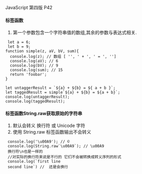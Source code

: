 JavaScript 第四版 P42

#### 标签函数

1.  第一个参数包含一个字符串值的数组,其余的参数与表达式相关.

<!---->

     let a = 6;
     let b = 9;
    function simple(z, aV, bV, sum){
      console.log(z); // 数组 [ '', ' + ', ' = ', '']
      console.log(aV); // 6
      console.log(bV); // 9
      console.log(sum); // 15
      return 'foobar';
    }

    let untaggerResult = `${a} + ${b} = ${ a + b }`;
    let taggedResult = simple`${a} + ${b} = ${a + b}`;
    console.log(untaggerResult);
    console.log(taggedResult);

#### 标签函数String.raw获取原始的字符串

1.  默认会转义 换行符 或 Unicode 字符
2.  使用 String.raw 标签函数输出不会转义

<!---->

     console.log('\u00A9'); // ©
     console.log(String.raw`\u00A9`); // \u00A9
     换行符\n也是一样的
     //对实际的换行符来说是不行的 它们不会被转换成转义序列的形式
     console.log(`first line
     second line`) //  还是会换行

